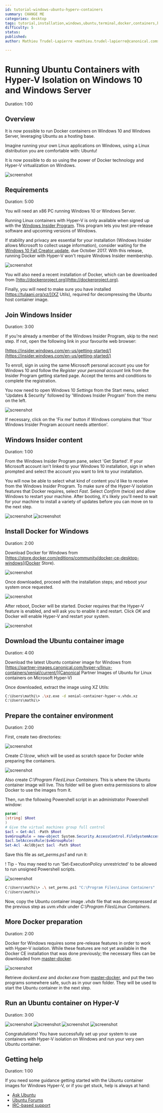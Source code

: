 ```yaml
---
id: tutorial-windows-ubuntu-hyperv-containers
summary: CHANGE ME
categories: desktop
tags: tutorial,installation,windows,ubuntu,terminal,docker,containers,hyper-v
difficulty: 5
status: 
published: 
author: Mathieu Trudel-Lapierre <mathieu.trudel-lapierre@canonical.com>

---
```


# Running Ubuntu Containers with Hyper-V Isolation on Windows 10 and Windows Server
Duration: 1:00

## Overview

It is now possible to run Docker containers on Windows 10 and Windows Server, leveraging Ubuntu as a hosting base.

Imagine running your own Linux applications on Windows, using a Linux
distribution you are comfortable with: Ubuntu!

It is now possible to do so using the power of Docker technology and Hyper-V virtualization on Windows.

![screenshot](https://assets.ubuntu.com/v1/86b2a146-win10-ubuntu-startmenu.png)


## Requirements
Duration: 5:00

You will need an x86 PC running Windows 10 or Windows Server.

Running Linux containers with Hyper-V is only available when signed up with the [Windows Insider Program][windowsinsider]. This program lets you test pre-release software and upcoming versions of Windows.

If stability and privacy are essential for your installation (Windows Insider allows Microsoft to collect usage information), consider waiting for the [Windows 10 Fall Creator update][win10fall], due October 2017. With this release, running Docker with Hyper-V won't require Windows Insider membership.

![screenshot](https://assets.ubuntu.com/v1/da4c0355-win10-ubuntu-insider.png)

You will also need a recent installation of Docker, which can be downloaded from [http://dockerproject.org](http://dockerproject.org).

Finally, you will need to make sure you have installed [https://tulaani.org/xz/](XZ Utils), required for decompressing the Ubuntu host container image.

## Join Windows Insider
Duration: 3:00

If you're already a member of the Windows Insider Program, skip to the next step. If not, open the following link in your favourite web browser:

[https://insider.windows.com/en-us/getting-started/](https://insider.windows.com/en-us/getting-started/)

To enroll, sign in using the same Microsoft personal account you use for Windows 10 and follow the *Register your personal account* link from the Insider Program getting started page. Accept the terms and conditions to complete the registration.

You now need to open Windows 10 *Settings* from the Start menu, select 'Updates & Security' followed by 'Windows Insider Program' from the menu on the left.

![screenshot](https://assets.ubuntu.com/v1/c4ad72ed-win10-ubuntu-settings.png)

If necessary, click on the 'Fix me' button if Windows complains that 'Your Windows Insider Program account needs attention'.

## Windows Insider content
Duration: 1:00

From the Windows Insider Program pane, select 'Get Started'. If your Microsoft account isn't linked to your Windows 10 installation, sign in when prompted and select the account you want to link to your installation.

You will now be able to select what kind of content you'd like to receive from the Windows Insider Program. To make sure of the Hyper-V isolation features that Docker requires, select *Fast*. Select *Confirm* (twice) and allow Windows to restart your machine. After booting, it's likely you'll need to wait for your machine to install a variety of updates before you can move on to the next step.
 
![screenshot](https://assets.ubuntu.com/v1/35588b47-win10-ubuntu-content.png) 
![screenshot](desktop-insider.png)

## Install Docker for Windows
Duration: 2:00

Download Docker for Windows from [https://store.docker.com/editions/community/docker-ce-desktop-windows](Docker Store).

![screenshot](install-docker.png)

Once downloaded, proceed with the installation steps; and reboot your system once requested.

![screenshot](installing-docker.png)

After reboot, Docker will be started. Docker requires that the Hyper-V feature is enabled, and will ask you to enable it and restart. Click *OK* and Docker will enable Hyper-V and restart your system.

![screenshot](enabling-hyperv.png)

## Download the Ubuntu container image
Duration: 4:00

Download the latest Ubuntu container image for Windows from [https://partner-images.canonical.com/hyper-v/linux-containers/xenial/current/](Canonical Partner Images of Ubuntu for Linux containers on Microsoft Hyper-V)

Once downloaded, extract the image using XZ Utils:
```bash
C:\Users\mathi\> .\xz.exe -d xenial-container-hyper-v.vhdx.xz
C:\Users\mathi\>
```

## Prepare the container environment
Duration: 2:00

First, create two directories:

![screenshot](create-folder.png)

Create *C:\lcow*, which will be used as scratch space for Docker while preparing the containers.

![screenshot](create-lcow-folder.png)

Also create *C:\Program Files\Linux Containers*. This is where the Ubuntu container image will live. This folder will be given extra permissions to allow Docker to use the images from it.


Then, run the following Powershell script in an administrator Powershell window:

```powershell
param(
[string] $Root
)
# Give the virtual machines group full control
$acl = Get-Acl -Path $Root
$vmGroupRule = new-object System.Security.AccessControl.FileSystemAccessRule("NT VIRTUAL MACHINE\Virtual Machines", "FullControl","ContainerInherit,ObjectInherit", "None", "Allow")
$acl.SetAccessRule($vmGroupRule)
Set-Acl -AclObject $acl -Path $Root
```

Save this file as *set_perms.ps1* and run it:

! Tip - You may need to run 'Set-ExecutionPolicy unrestricted' to be allowed to run unsigned Powershell scripts.

![screenshot](ps-executionpolicy.png)

```bash
C:\Users\mathi\> .\ set_perms.ps1 "C:\Program Files\Linux Containers"
C:\Users\mathi\>
```

Now, copy the Ubuntu container image *.vhdx* file that was decompressed at the previous step as *uvm.vhdx* under *C:\Program Files\Linux Containers*.


## More Docker preparation
Duration: 2:00

Docker for Windows requires some pre-release features in order to work with Hyper-V isolation. While these features are not yet available in the Docker CE installation that was done previously; the necessary files can be downloaded from [master-docker](master.dockerproject.org).

![screenshot](docker-master.png)

Retrieve *dockerd.exe* and *docker.exe* from [master-docker](master.dockerproject.org), and put the two programs somewhere safe, such as in your own folder. They will be used to start the Ubuntu container in the next step.


## Run an Ubuntu container on Hyper-V
Duration: 3:00

![screenshot](docker-pull-ubuntu.png)
![screenshot](docker-pull-ubuntu-progress.png)
![screenshot](docker-pull-ubuntu-progress2.png)
![screenshot](docker-run-it-ubuntu.png)

Congratulations! You have successfully set up your system to use containers with Hyper-V isolation on Windows and run your very own Ubuntu container.

## Getting help
Duration: 1:00

If you need some guidance getting started with the Ubuntu container images for Windows Hyper-V, or if you get stuck, help is always at hand:

* [Ask Ubuntu][askubuntu]
* [Ubuntu Forums][forums]
* [IRC-based support][ubuntuirc]

<!-- LINKS -->
[msubuntu]: https://www.microsoft.com/en-us/store/p/ubuntu/9nblggh4msv6
[getstartedcli]: https://help.ubuntu.com/community/UsingTheTerminal
[windowsinsider]: https://insider.windows.com/en-us/
[storelink]: ms-windows-store://pdp/?productid=9NBLGGH4MSV6&referrer=unistoreweb&scenario=click&webig=11a9a85f-44f0-4cf5-ac1f-d9e148f2c23b&muid=01A3F9D8DEC2605B1426F331DF03617B
[win10fall]: https://www.microsoft.com/en-us/windows/upcoming-features
[commdocs]: https://help.ubuntu.com/community/UsingTheTerminal
[askubuntu]: https://askubuntu.com/
[forums]: https://ubuntuforums.org/
[ubuntuirc]: https://wiki.ubuntu.com/IRC/ChannelList
